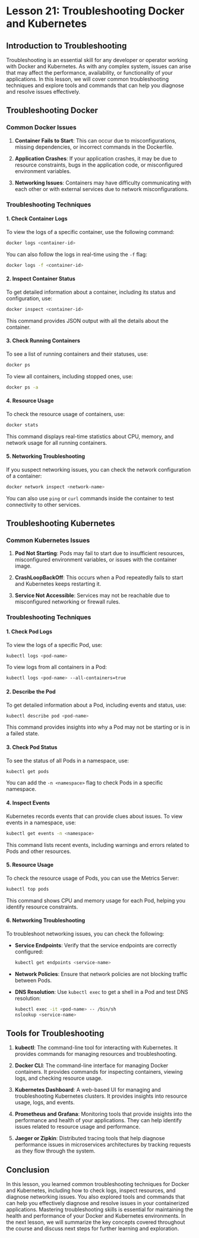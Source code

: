 # Lesson 21: Troubleshooting Docker and Kubernetes

## Introduction to Troubleshooting

Troubleshooting is an essential skill for any developer or operator working with Docker and Kubernetes. As with any complex system, issues can arise that may affect the performance, availability, or functionality of your applications. In this lesson, we will cover common troubleshooting techniques and explore tools and commands that can help you diagnose and resolve issues effectively.

## Troubleshooting Docker

### Common Docker Issues

1. **Container Fails to Start**: This can occur due to misconfigurations, missing dependencies, or incorrect commands in the Dockerfile.

2. **Application Crashes**: If your application crashes, it may be due to resource constraints, bugs in the application code, or misconfigured environment variables.

3. **Networking Issues**: Containers may have difficulty communicating with each other or with external services due to network misconfigurations.

### Troubleshooting Techniques

#### 1. Check Container Logs

To view the logs of a specific container, use the following command:

```bash
docker logs <container-id>
```

You can also follow the logs in real-time using the `-f` flag:

```bash
docker logs -f <container-id>
```

#### 2. Inspect Container Status

To get detailed information about a container, including its status and configuration, use:

```bash
docker inspect <container-id>
```

This command provides JSON output with all the details about the container.

#### 3. Check Running Containers

To see a list of running containers and their statuses, use:

```bash
docker ps
```

To view all containers, including stopped ones, use:

```bash
docker ps -a
```

#### 4. Resource Usage

To check the resource usage of containers, use:

```bash
docker stats
```

This command displays real-time statistics about CPU, memory, and network usage for all running containers.

#### 5. Networking Troubleshooting

If you suspect networking issues, you can check the network configuration of a container:

```bash
docker network inspect <network-name>
```

You can also use `ping` or `curl` commands inside the container to test connectivity to other services.

## Troubleshooting Kubernetes

### Common Kubernetes Issues

1. **Pod Not Starting**: Pods may fail to start due to insufficient resources, misconfigured environment variables, or issues with the container image.

2. **CrashLoopBackOff**: This occurs when a Pod repeatedly fails to start and Kubernetes keeps restarting it.

3. **Service Not Accessible**: Services may not be reachable due to misconfigured networking or firewall rules.

### Troubleshooting Techniques

#### 1. Check Pod Logs

To view the logs of a specific Pod, use:

```bash
kubectl logs <pod-name>
```

To view logs from all containers in a Pod:

```bash
kubectl logs <pod-name> --all-containers=true
```

#### 2. Describe the Pod

To get detailed information about a Pod, including events and status, use:

```bash
kubectl describe pod <pod-name>
```

This command provides insights into why a Pod may not be starting or is in a failed state.

#### 3. Check Pod Status

To see the status of all Pods in a namespace, use:

```bash
kubectl get pods
```

You can add the `-n <namespace>` flag to check Pods in a specific namespace.

#### 4. Inspect Events

Kubernetes records events that can provide clues about issues. To view events in a namespace, use:

```bash
kubectl get events -n <namespace>
```

This command lists recent events, including warnings and errors related to Pods and other resources.

#### 5. Resource Usage

To check the resource usage of Pods, you can use the Metrics Server:

```bash
kubectl top pods
```

This command shows CPU and memory usage for each Pod, helping you identify resource constraints.

#### 6. Networking Troubleshooting

To troubleshoot networking issues, you can check the following:

- **Service Endpoints**: Verify that the service endpoints are correctly configured:

  ```bash
  kubectl get endpoints <service-name>
  ```

- **Network Policies**: Ensure that network policies are not blocking traffic between Pods.

- **DNS Resolution**: Use `kubectl exec` to get a shell in a Pod and test DNS resolution:

  ```bash
  kubectl exec -it <pod-name> -- /bin/sh
  nslookup <service-name>
  ```

## Tools for Troubleshooting

1. **kubectl**: The command-line tool for interacting with Kubernetes. It provides commands for managing resources and troubleshooting.

2. **Docker CLI**: The command-line interface for managing Docker containers. It provides commands for inspecting containers, viewing logs, and checking resource usage.

3. **Kubernetes Dashboard**: A web-based UI for managing and troubleshooting Kubernetes clusters. It provides insights into resource usage, logs, and events.

4. **Prometheus and Grafana**: Monitoring tools that provide insights into the performance and health of your applications. They can help identify issues related to resource usage and performance.

5. **Jaeger or Zipkin**: Distributed tracing tools that help diagnose performance issues in microservices architectures by tracking requests as they flow through the system.

## Conclusion

In this lesson, you learned common troubleshooting techniques for Docker and Kubernetes, including how to check logs, inspect resources, and diagnose networking issues. You also explored tools and commands that can help you effectively diagnose and resolve issues in your containerized applications. Mastering troubleshooting skills is essential for maintaining the health and performance of your Docker and Kubernetes environments. In the next lesson, we will summarize the key concepts covered throughout the course and discuss next steps for further learning and exploration.
